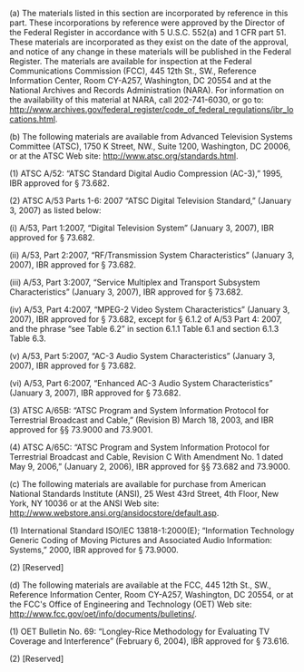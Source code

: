 (a) The materials listed in this section are incorporated by reference in this part. These incorporations by reference were approved by the Director of the Federal Register in accordance with 5 U.S.C. 552(a) and 1 CFR part 51. These materials are incorporated as they exist on the date of the approval, and notice of any change in these materials will be published in the Federal Register. The materials are available for inspection at the Federal Communications Commission (FCC), 445 12th St., SW., Reference Information Center, Room CY-A257, Washington, DC 20554 and at the National Archives and Records Administration (NARA). For information on the availability of this material at NARA, call 202-741-6030, or go to: http://www.archives.gov/federal_register/code_of_federal_regulations/ibr_locations.html.

(b) The following materials are available from Advanced Television Systems Committee (ATSC), 1750 K Street, NW., Suite 1200, Washington, DC 20006, or at the ATSC Web site: http://www.atsc.org/standards.html.

(1) ATSC A/52: “ATSC Standard Digital Audio Compression (AC-3),” 1995, IBR approved for § 73.682.

(2) ATSC A/53 Parts 1-6: 2007 “ATSC Digital Television Standard,” (January 3, 2007) as listed below:

(i) A/53, Part 1:2007, “Digital Television System” (January 3, 2007), IBR approved for § 73.682.
              

(ii) A/53, Part 2:2007, “RF/Transmission System Characteristics” (January 3, 2007), IBR approved for § 73.682.

(iii) A/53, Part 3:2007, “Service Multiplex and Transport Subsystem Characteristics” (January 3, 2007), IBR approved for § 73.682.

(iv) A/53, Part 4:2007, “MPEG-2 Video System Characteristics” (January 3, 2007), IBR approved for § 73.682, except for § 6.1.2 of A/53 Part 4: 2007, and the phrase “see Table 6.2” in section 6.1.1 Table 6.1 and section 6.1.3 Table 6.3.

(v) A/53, Part 5:2007, “AC-3 Audio System Characteristics” (January 3, 2007), IBR approved for § 73.682.

(vi) A/53, Part 6:2007, “Enhanced AC-3 Audio System Characteristics” (January 3, 2007), IBR approved for § 73.682.

(3) ATSC A/65B: “ATSC Program and System Information Protocol for Terrestrial Broadcast and Cable,” (Revision B) March 18, 2003, and IBR approved for §§ 73.9000 and 73.9001.

(4) ATSC A/65C: “ATSC Program and System Information Protocol for Terrestrial Broadcast and Cable, Revision C With Amendment No. 1 dated May 9, 2006,” (January 2, 2006), IBR approved for §§ 73.682 and 73.9000.

(c) The following materials are available for purchase from American National Standards Institute (ANSI), 25 West 43rd Street, 4th Floor, New York, NY 10036 or at the ANSI Web site: http://www.webstore.ansi.org/ansidocstore/default.asp.

(1) International Standard ISO/IEC 13818-1:2000(E); “Information Technology Generic Coding of Moving Pictures and Associated Audio Information: Systems,” 2000, IBR approved for § 73.9000.

(2) [Reserved]

(d) The following materials are available at the FCC, 445 12th St., SW., Reference Information Center, Room CY-A257, Washington, DC 20554, or at the FCC's Office of Engineering and Technology (OET) Web site: http://www.fcc.gov/oet/info/documents/bulletins/.

(1) OET Bulletin No. 69: “Longley-Rice Methodology for Evaluating TV Coverage and Interference” (February 6, 2004), IBR approved for § 73.616.

(2) [Reserved]

